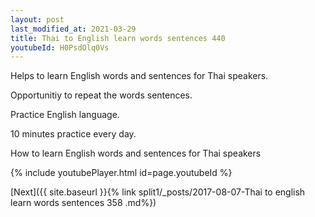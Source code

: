 ```yaml
---
layout: post
last_modified_at: 2021-03-29
title: Thai to English learn words sentences 440 
youtubeId: H0PsdOlq0Vs
---
```

 
 
Helps to learn English words and sentences for Thai speakers.

Opportunitiy to repeat the words sentences. 

Practice English language. 
 
10 minutes practice every day. 
 
How to learn English words and sentences for Thai speakers 
 
{% include youtubePlayer.html id=page.youtubeId %}
 
 
[Next]({{ site.baseurl }}{% link  split1/_posts/2017-08-07-Thai to english learn words sentences 358 .md%})
 
